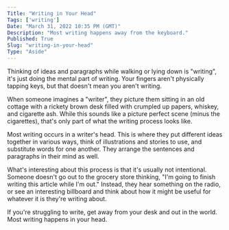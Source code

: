 ```yaml
---
Title: "Writing in Your Head"
Tags: ['writing']
Date: "March 31, 2022 10:35 PM (GMT)"
Description: "Most writing happens away from the keyboard."
Published: True
Slug: "writing-in-your-head"
Type: "Aside"
---
```


Thinking of ideas and paragraphs while walking or lying down is "writing", it's just doing the mental part of writing. Your fingers aren't physically tapping keys, but that doesn't mean you aren't writing.

When someone imagines a "writer", they picture them sitting in an old cottage with a rickety brown desk filled with crumpled up papers, whiskey, and cigarette ash. While this sounds like a picture perfect scene (minus the cigarettes), that's only part of what the writing process looks like.

Most writing occurs in a writer's head. This is where they put different ideas together in various ways, think of illustrations and stories to use, and substitute words for one another. They arrange the sentences and paragraphs in their mind as well.

What's interesting about this process is that it's usually not intentional. Someone doesn't go out to the grocery store thinking, "I'm going to finish writing this article while I'm out." Instead, they hear something on the radio, or see an interesting billboard and think about how it might be useful for whatever it is they're writing about.

If you're struggling to write, get away from your desk and out in the world. Most writing happens in your head.